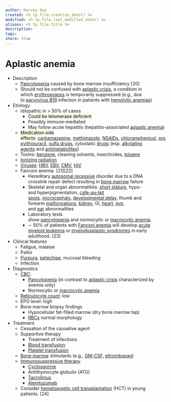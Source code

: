 ```yaml
---
author: Harvey Guo
created: <% tp.file.creation_date() %>
modified: <% tp.file.last_modified_date() %>
aliases: <% tp.file.title %>
description:
tags:
share: true
---
```


# Aplastic anemia
- Description
    - [Pancytopenia](https://next.amboss.com/us/article/Ln0wFg#Z8e20b73baa901db582feedc7c8a267df) caused by bone marrow insufficiency [20]
    - Should not be confused with [aplastic crisis](https://next.amboss.com/us/article/GT0BH2#Z3485ac2ff95c8802d056aba6dc33bdd7), a condition in which [erythropoiesis](https://next.amboss.com/us/article/ln0vtg#Z787f52f0346c9894267b3bd22d876af8) is temporarily suppressed (e.g., due to [parvovirus B19](https://next.amboss.com/us/article/Pn0Wtg#Zec207db0f7e1c04f7e76450a7d772ad9) infection in patients with [hemolytic anemias](https://next.amboss.com/us/article/rT0fH2#Z958cf76990e9ccf502442ead34e224b0))
- Etiology
    - Idiopathic in > 50% of cases
        - <mark style="background: #FFF3A34A;">Could be telomerase deficient</mark>
        - Possibly immune-mediated
        - May follow acute hepatitis (hepatitis-associated [aplastic anemia](https://next.amboss.com/us/article/6T0j72#Z29436f8465776b6bdd235b45db5aeab5))
    - <mark style="background: #FFF3A34A;">Medication side effects</mark>: [carbamazepine](https://next.amboss.com/us/article/-N0Ddg#Zb42030a33ee6196d376ee73775500933), [methimazole](https://next.amboss.com/us/article/Fm0ghg#Zf0b3b2318c2c4bafdaf006656d97f472), [NSAIDs](https://next.amboss.com/us/article/BN0zWg#Z6d53b6cfe3376a70645a5c797293e56a), [chloramphenicol](https://next.amboss.com/us/article/mm0VTg#Zb7986751220aac2d9d37b4a81946774b), [propylthiouracil](https://next.amboss.com/us/article/Fm0ghg#Z316645b90ecd3f5a872357c0255f1b21), [sulfa drugs](https://next.amboss.com/us/article/mm0VTg#Ze5643518b44b505b8ca23a9979f4c46a), cytostatic [drugs](https://next.amboss.com/us/article/OH0Iqh#Zb6092b13eaa87d56098de697bde43bdc) (esp. [alkylating agents](https://next.amboss.com/us/article/4m03fg#Zb2e2f957b1930d98bb98637139b5a418) and [antimetabolites](https://next.amboss.com/us/article/4m03fg#Zdbb54a2d03736c5173002cce3d375473)) 
    - Toxins: [benzene](https://next.amboss.com/us/article/050eig#Zee7883c5f217ee141dfb38e7725d1bb6), cleaning solvents, insecticides, [toluene](https://next.amboss.com/us/article/050eig#Z3646691d60dd67f6faf427a58b47a87d)
    - [Ionizing radiation](https://next.amboss.com/us/article/WM0Png#Zc4389e9049b53cade58fa5f794deed44)
    - [Viruses](https://next.amboss.com/us/article/Pn0Wtg#Zcdc83877f75d9d9b9a07ece6544f646c): [HBV](https://next.amboss.com/us/article/Pn0Wtg#Z8045a0f1e7deea6f3ab44b70d77653d8), [EBV](https://next.amboss.com/us/article/Mf0M52#Z3dc5e5e8167ee0fcff3292d08c7a19b2), [CMV](https://next.amboss.com/us/article/Mf0M52#Zad44d620172736914bbe3c52435de665), [HIV](https://next.amboss.com/us/article/mf0V52#Z318c3fdbcf10c252f3453a2394e29d91)
    - Fanconi anemia  [21][22]
        - Hereditary [autosomal recessive](https://next.amboss.com/us/article/y50d5g#Z5f0a3680e1058c2dc386ace473087d6f) disorder due to a DNA crosslink repair defect resulting in [bone marrow](https://next.amboss.com/us/article/ln0vtg#Zba672ce639f8a71189c3b29114401a54) failure
        - Skeletal and organ abnormalities: [short stature](https://next.amboss.com/us/article/c40aRT#Zc10f9f30073def93e59aa30e1dd2ebe8), hypo- and hyperpigmentation, [cafe-au-lait spots](https://next.amboss.com/us/article/Rk0lnT#Zcf0203df4b065da44e88b8e565b142f0), [microcephaly](https://next.amboss.com/us/article/sG0t03#Zeb6c854492d76c32a50f0eb47a3ba501), [developmental delay](https://next.amboss.com/us/article/b40H3T#Zbb5c18671580d9f7c4969e9293838072), thumb and forearm [malformations](https://next.amboss.com/us/article/vo0AdS#Za2917144496685a377f046c65f8f8102), [kidney](https://next.amboss.com/us/article/m60VlS#Z517d2cc21845787cbf2c6ff27c21cd8e), GI, [heart](https://next.amboss.com/us/article/Up0bKS#Z4e3e2c1885949b623580f92078d56c7d), [eye](https://next.amboss.com/us/article/cp0aoS#Z59567810bfa0760228f174d87f18477b), and [ear](https://next.amboss.com/us/article/dp0ooS#Z8dd8e7823b54e8fa23ebef7581c7073d) abnormalities
        - Laboratory tests show [pancytopenia](https://next.amboss.com/us/article/Ln0wFg#Z8e20b73baa901db582feedc7c8a267df) and normocytic or [macrocytic anemia](https://next.amboss.com/us/article/6T0j72#Z0fbd30a58e586ad7b0e3ae2485e81c34).
        - ∼ 50% of patients with [Fanconi anemia](https://next.amboss.com/us/article/6T0j72#Z78e1e57e8fa336173ffbe7db58f00dfa) will develop [acute myeloid leukemia](https://next.amboss.com/us/article/iT0Jq2#Zdf106029b619b896fe5d8c0363d4258b) or [myelodysplastic syndromes](https://next.amboss.com/us/article/3T0Sq2#Zfda61924b603eb5304faf491e8ded93f) in early adulthood. [23]
- Clinical features
    - Fatigue, malaise
    - Pallor
    - [Purpura](https://next.amboss.com/us/article/_405NT#Zc8dd5ca664223e28e1b5912fb7e2b52b), [petechiae](https://next.amboss.com/us/article/_405NT#Z407bfee1be646713a1d7c946d9f4d4f0), mucosal bleeding
    - Infection
- Diagnostics
    - [CBC](https://next.amboss.com/us/article/Ln0wFg#Z4ccf935251884533761ac0c529e17a64):
        - [Pancytopenia](https://next.amboss.com/us/article/Ln0wFg#Z8e20b73baa901db582feedc7c8a267df) (in contrast to [aplastic crisis](https://next.amboss.com/us/article/GT0BH2#Z3485ac2ff95c8802d056aba6dc33bdd7) characterized by anemia only)
        - Normocytic or [macrocytic anemia](https://next.amboss.com/us/article/6T0j72#Z0fbd30a58e586ad7b0e3ae2485e81c34)
    - [Reticulocyte count](https://next.amboss.com/us/article/Ln0wFg#Z37f204db819fcaa9c72ca89c4eeaf538): low
    - EPO level: high
    - Bone marrow biopsy findings
        - Hypocellular fat-filled marrow (dry bone marrow tap) 
        - [RBCs](https://next.amboss.com/us/article/ln0vtg#Z79ddb9a0dd4dbd469d90aef3521a5f94) normal morphology
- Treatment
    - Cessation of the causative agent
    - Supportive therapy
        - Treatment of infections
        - [Blood transfusion](https://next.amboss.com/us/article/2M0TLg#Z0d767a500a4efcb1314a93ab2616de44)
        - [Platelet transfusion](https://next.amboss.com/us/article/2M0TLg#Zc708b1fe0f461e690573be05eb7425de)
    - [Bone marrow](https://next.amboss.com/us/article/ln0vtg#Zba672ce639f8a71189c3b29114401a54) stimulants (e.g., [GM-CSF](https://next.amboss.com/us/article/ln0vtg#Zc843c5ea1106e455602ffb309efa4e19), [eltrombopag](https://next.amboss.com/us/article/4p03pS#Z3f29e655cfedd6499531786004fa774f))
    - [Immunosuppressive therapy](https://next.amboss.com/us/article/qM0Cpg#Zbe2f99ecf3c73cc831a5c78ef2226ffd) 
        - [Cyclosporine](https://next.amboss.com/us/article/qM0Cpg#Z69f1635e725a4935e6da3c5c4bf6c9e3)
        - Antithymocyte globulin (ATG)
        - [Tacrolimus](https://next.amboss.com/us/article/qM0Cpg#Z7f3ef7ccf6c5e96bbef9512146310202)
        - [Alemtuzumab](https://next.amboss.com/us/article/qM0Cpg#Ze7845fc8e843cce720bb30f34339ed30) 
    - Consider [hematopoietic cell transplantation](https://next.amboss.com/us/article/gn0Fsg#Za618edd4a5927604448cdc70d4c16172) (HCT) in young patients. [24]
